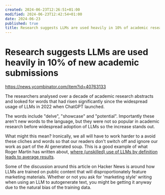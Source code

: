 ```yaml
---
created: 2024-06-23T12:26:51+01:00
modified: 2024-06-23T12:42:54+01:00
date: 2024-06-23
published: true
title: Research suggests LLMs are used heavily in 10% of academic research papers
---
```


# Research suggests LLMs are used heavily in 10% of new academic submissions

https://news.ycombinator.com/item?id=40763133

The researchers analysed over a decade of academic research abstracts and looked for words that had risen significantly since the widespread usage of LLMs in 2022 when ChatGPT launched.

The words include "delve", "showcase" and "potential". Importantly these aren't new words to the language, but they were not so popular in academic research before widespread adoption of LLMs so the increase stands out.

What might this mean? Ironically, we all will have to work harder to a avoid these cliches and words so that our readers don't switch off and ignore our work as part of the AI generated soup. This is a good example of what Roger Martin has written about, [where (unskilled) use of LLMs by definition leads to average results]().

Some of the discussion around this article on Hacker News is around how LLMs are trained on public content that will disproportionately feature marketing materials. Whether or not you ask for 'marketing style' writing when using an LLM to autogenerate text, you might be getting it anyway due to the natural bias of the training data.
